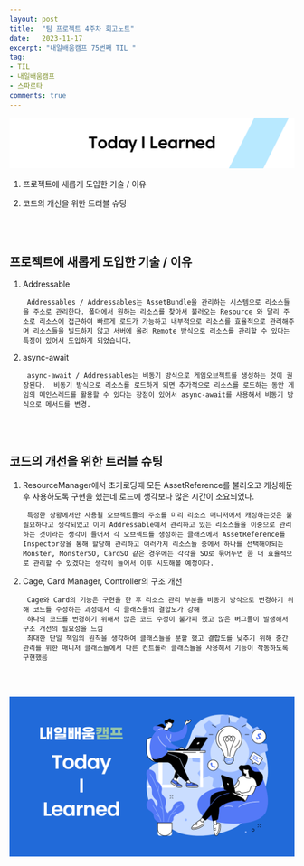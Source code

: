 ```yaml
---
layout: post
title:  "팀 프로젝트 4주차 회고노트"
date:   2023-11-17
excerpt: "내일배움캠프 75번째 TIL "
tag:
- TIL
- 내일배움캠프
- 스파르타
comments: true
---
```


![nbcbanner](/assets/img/TILbanner.png)

1. 프로젝트에 새롭게 도입한 기술 / 이유

2. 코드의 개선을 위한 트러블 슈팅


<br/>
<br/>


## 프로젝트에 새롭게 도입한 기술 / 이유

1. Addressable
   
        Addressables / Addressables는 AssetBundle을 관리하는 시스템으로 리소스들을 주소로 관리한다. 폴더에서 원하는 리소스를 찾아서 불러오는 Resource 와 달리 주소로 리소스에 접근하여 빠르게 로드가 가능하고 내부적으로 리소스를 효율적으로 관리해주며 리소스들을 빌드하지 않고 서버에 올려 Remote 방식으로 리소스를 관리할 수 있다는 특징이 있어서 도입하게 되었습니다.    
   
2. async-await

        async-await / Addressables는 비동기 방식으로 게임오브젝트를 생성하는 것이 권장된다.  비동기 방식으로 리소스를 로드하게 되면 추가적으로 리소스를 로드하는 동안 게임의 메인스레드를 활용할 수 있다는 장점이 있어서 async-await를 사용해서 비동기 방식으로 메서드를 변경.
   
<br/>
<br/>

## 코드의 개선을 위한 트러블 슈팅

1. ResourceManager에서 초기로딩때 모든 AssetReference를 불러오고 캐싱해둔후 사용하도록 구현을 했는데 로드에 생각보다 많은 시간이 소요되었다. 
   
        특정한 상황에서만 사용될 오브젝트들의 주소를 미리 리소스 매니저에서 캐싱하는것은 불필요하다고 생각되었고 이미 Addressable에서 관리하고 있는 리소스들을 이중으로 관리하는 것이라는 생각이 들어서 각 오브젝트를 생성하는 클래스에서 AssetReference를 Inspector창을 통해 할당해 관리하고 여러가지 리소스들 중에서 하나를 선택해야되는 Monster, MonsterSO, CardSO 같은 경우에는 각각을 SO로 묶어두면 좀 더 효율적으로 관리할 수 있겠다는 생각이 들어서 이후 시도해볼 예정이다.
   
2. Cage, Card Manager, Controller의 구조 개선 
    
        Cage와 Card의 기능은 구현을 한 후 리소스 관리 부분을 비동기 방식으로 변경하기 위해 코드를 수정하는 과정에서 각 클래스들의 결합도가 강해 
        하나의 코드를 변경하기 위해서 많은 코드 수정이 불가피 했고 많은 버그들이 발생해서 구조 개선의 필요성을 느낌 
        최대한 단일 책임의 원칙을 생각하여 클래스들을 분할 했고 결합도를 낮추기 위해 중간 관리를 위한 매니저 클래스들에서 다른 컨트롤러 클래스들을 사용해서 기능이 작동하도록 구현했음
<br/>
<br/>

![nbcthumbnail](/assets/img/thumbnail-image.png)